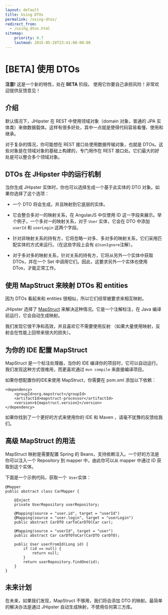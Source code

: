 ```yaml
---
layout: default
title: Using DTOs
permalink: /using-dtos/
redirect_from:
  - /using_dtos.html
sitemap:
    priority: 0.7
    lastmod: 2015-05-28T23:41:00-00:00
---
```


# <i class="fa fa-briefcase"></i> [BETA] 使用 DTOs

__注意!__ 这是一个新的特性，处在 <b>BETA</b> 阶段。 使用它你要自己承担风险！非常欢迎提供反馈意见！

## 介绍
默认情况下，JHipster 在 REST 中使用领域对象（domain 对象，普通的 JPA 实体类）来做数据载体。这样有很多好处，其中一点就是使得代码容易看懂、使用和继承。

对于复杂的情况，你可能想在 REST 接口处使用数据传输对象，也就是 DTOs。这些对象是在领域对象的基础上构建的，专门用作在 REST 接口处。它们最大的好处是可以整合多个领域对象。

## DTOs 在 JHipster 中的运行机制

当你生成 JHipster 实体时，你也可以选择生成一个基于此实体的 DTO 对象。如果你选择了这个选项：

- 一个 DTO 将会生成，并且映射到它底层的实体。
- 它会整合多对一的映射关系，在 AngularJS 中仅使用 ID 这一字段来展示。举个例子，一个多对一的映射关系，对于 `User` 实体，它会在 DTO 中添加 `userId` 和 `userLogin`  这两个字段。
 
- 针对非映射关系的持有方，它将忽略一对多、多对多的映射关系，它们采用匹配实体的方式来运行。（在这些字段上会有 `@JsonIgnore`注解）。

- 对于多对多的映射关系，针对关系的持有方，它将从另外一个实体中获取 DTOs，并在一个 Set 中调用它们。因此，这要求另外一个实体也使用 DTos，才能正常工作。

## 使用 MapStruct 来映射 DTOs 和 entities
因为 DTOs 看起来和 entities 很相似，所以它们经常被要求来相互映射。

JHipster 选择了 [MapStruct](http://mapstruct.org/) 来解决这种情况。它是一个注解标注，在 Java 编译前运行，它会自动生成映射。

我们发现它很干净和高效，并且喜欢它不需要使用反射 （如果大量使用映射，反射会在性能上回带来很大的损失）。

## 为你的 IDE 配置 MapStruct
MapStruct 是一个标注处理器，当你的 IDE 编译你的项目时，它可以自动运行。我们发现这种方式很难用，而更喜欢通过 `mvn compile` 来直接编译项目。

如果你想配置你的IDE来使用 MapStruct，你需要在  pom.xml 添加以下依赖：


    <dependency>
        <groupId>org.mapstruct</groupId>
        <artifactId>mapstruct-processor</artifactId>
        <version>${mapstruct.version}</version>
    </dependency>

如果你找到了一个更好的方式来使用你的 IDE 和 Maven ，请毫不犹豫的反馈给我们。

## 高级 MapStruct 的用法
MapStruct 映射是需要配置 Spring 的 Beans，支持依赖注入。一个好的方法是你可以注入一个 Repository 到 mapper 中，由此你可以从 mapper 中通过 ID 获取到这个实体。

下面是一个示例代码，获取一个` User`实体：

    @Mapper
    public abstract class CarMapper {

        @Inject
        private UserRepository userRepository;

        @Mapping(source = "user.id", target = "userId")
        @Mapping(source = "user.login", target = "userLogin")
        public abstract CarDTO carToCarDTO(Car car);

        @Mapping(source = "userId", target = "user")
        public abstract Car carDTOToCar(CarDTO carDTO);

        public User userFromId(Long id) {
            if (id == null) {
                return null;
            }
            return userRepository.findOne(id);
        }
    }

## 未来计划

在未来，如果我们发现，MapStruct 不够用，我们将会添加 DTO 的映射。最简单的解决办法是通过 JHipster 自动生成映射，不使用任何第三方库。
